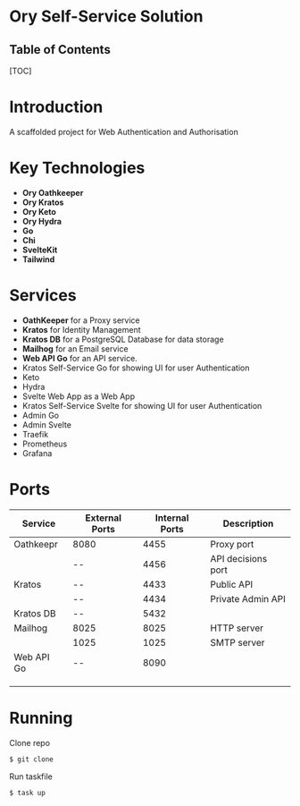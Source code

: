 <h1>Ory Self-Service Solution</h1>





<h2>Table of Contents</h2>

[TOC]

# Introduction

A scaffolded project for Web Authentication and Authorisation

# Key Technologies

- **Ory Oathkeeper**
- **Ory Kratos**
- **Ory Keto**
- **Ory Hydra**
- **Go**
- **Chi**
- **SvelteKit**
- **Tailwind**

# Services

- **OathKeeper** for a Proxy service
- **Kratos** for Identity Management
- **Kratos DB** for a PostgreSQL Database for data storage
- **Mailhog** for an Email service
- **Web API Go** for an API service.
- Kratos Self-Service Go for showing UI for user Authentication
- Keto
- Hydra
- Svelte Web App as a Web App
- Kratos Self-Service Svelte for showing UI for user Authentication
- Admin Go
- Admin Svelte
- Traefik
- Prometheus
- Grafana

# Ports

| Service    | External Ports | Internal Ports | Description        |
| ---------- | -------------- | -------------- | ------------------ |
| Oathkeepr  | 8080           | 4455           | Proxy port         |
|            | --             | 4456           | API decisions port |
| Kratos     | --             | 4433           | Public API         |
|            | --             | 4434           | Private Admin API  |
| Kratos DB  | --             | 5432           |                    |
| Mailhog    | 8025           | 8025           | HTTP server        |
|            | 1025           | 1025           | SMTP server        |
| Web API Go | --             | 8090           |                    |
|            |                |                |                    |
|            |                |                |                    |
|            |                |                |                    |

# Running

Clone repo

```sh
$ git clone 
```

Run taskfile

```sh
$ task up
```

